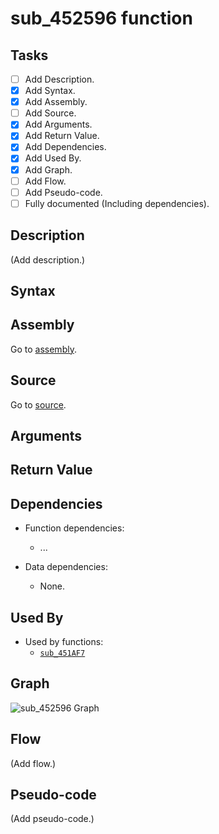 # sub_452596 function

## Tasks

- [ ] Add Description.
- [X] Add Syntax.
- [X] Add Assembly.
- [ ] Add Source.
- [X] Add Arguments.
- [X] Add Return Value.
- [X] Add Dependencies.
- [X] Add Used By.
- [X] Add Graph.
- [ ] Add Flow.
- [ ] Add Pseudo-code.
- [ ] Fully documented (Including dependencies).

## Description

(Add description.)

## Syntax


## Assembly

Go to [assembly](../asm/sub_452596.asm).

## Source

Go to [source](../cc/sub_452596.cc).

## Arguments



## Return Value



## Dependencies

* Function dependencies:
  * ...


* Data dependencies:
  * None.

## Used By

* Used by functions:
  * [`sub_451AF7`](../md/sub_451AF7.md)

## Graph

![sub_452596 Graph](../svg/sub_452596.svg "sub_452596 Graph")

## Flow

(Add flow.)

## Pseudo-code

(Add pseudo-code.)
